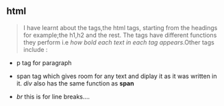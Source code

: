  ## html

 > I have learnt about the tags,the html tags, 
   starting from the headings for example;the h1,h2
   and the rest. The tags have different functions 
   they perform i.e *how bold each text in each 
   tag appears*.Other tags include :

 - p tag for paragraph

 - span tag which gives room for any text and diplay it as it was written in it. *div* also has the same function as **span**

 - *br* this is for line breaks....